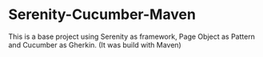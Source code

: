 # Serenity-Cucumber-Maven
This is a base project using Serenity as framework, Page Object as Pattern and Cucumber as Gherkin. (It was build with Maven)
